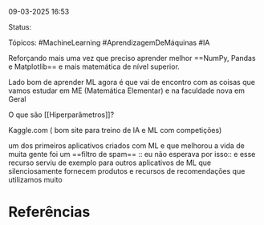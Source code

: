 09-03-2025 16:53

Status:

Tópicos: #MachineLearning #AprendizagemDeMáquinas #IA

Reforçando mais uma vez que preciso aprender melhor ==NumPy, Pandas e Matplotlib== e mais matemática de nível superior.

Lado bom de aprender ML agora é que vai de encontro com as coisas que vamos estudar em ME (Matemática Elementar) e na faculdade nova em Geral

O que são [[Hiperparâmetros]]?

Kaggle.com ( bom site para treino de IA e ML com competições)

um dos primeiros aplicativos criados com ML e que melhorou a vida de muita gente foi um ==filtro de spam==
:: eu não esperava por isso::
e esse recurso serviu de exemplo para outros aplicativos de ML que silenciosamente fornecem produtos e recursos de recomendações que utilizamos muito


# Referências